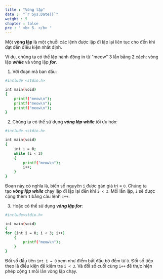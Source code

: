 ```yaml
---
title : "Vòng lặp"
date :  "`r Sys.Date()`" 
weight : 5 
chapter : false
pre : " <b> 5. </b> "
---
```

Một **vòng lặp** là một chuỗi các lệnh được lặp đi lặp lại liên tục cho đến khi đạt đến điều kiện nhất định.

Ví dụ, chúng ta có thể lặp hành động in từ "meow" 3 lần bằng 2 cách: vòng lặp ***while*** và vòng lặp ***for***.

1. Với đoạn mã ban đầu:
```bash
#include <stdio.h>

int main(void)
{
    printf("meow\n");
    printf("meow\n");
    printf("meow\n");
}
```
2. Chúng ta có thể sử dụng ***vòng lặp while*** tối ưu hơn:
```bash
#include <stdio.h>

int main(void)
{
    int i = 0;
    while (i < 3)
    {
        printf("meow\n");
        i++;
    }
}
```
Đoạn này có nghĩa là, biến số nguyên `i` được gán giá trị = `0`. Chúng ta tạo ***vòng lặp while*** chạy lặp đi lặp lại đến khi `i < 3`. Mỗi lần lặp, `i` sẽ được cộng thêm `1` bằng câu lệnh `i++`.

3. Hoặc có thể sử dụng ***vòng lặp for***:
```bash
#include<stdio.h>

int main(void)
{
for (int i = 0; i < 3; i++)
    {
        printf("meow\n");
    }
}
```
Đối số đầu tiên `int i = 0` xem như điểm bắt đầu bộ đếm từ `0`. Đối số tiếp theo là điều kiện để kiểm tra `i < 3`. Và đối số cuối cùng `i++` để thực hiện phép cộng `1` mỗi lần vòng lặp chạy.

